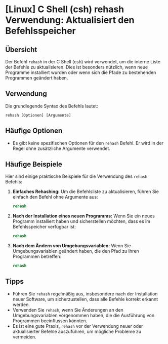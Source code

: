 # [Linux] C Shell (csh) rehash Verwendung: Aktualisiert den Befehlsspeicher

## Übersicht
Der Befehl `rehash` in der C Shell (csh) wird verwendet, um die interne Liste der Befehle zu aktualisieren. Dies ist besonders nützlich, wenn neue Programme installiert wurden oder wenn sich die Pfade zu bestehenden Programmen geändert haben.

## Verwendung
Die grundlegende Syntax des Befehls lautet:

```
rehash [Optionen] [Argumente]
```

## Häufige Optionen
- Es gibt keine spezifischen Optionen für den `rehash` Befehl. Er wird in der Regel ohne zusätzliche Argumente verwendet.

## Häufige Beispiele
Hier sind einige praktische Beispiele für die Verwendung des `rehash` Befehls:

1. **Einfaches Rehashing:**
   Um die Befehlsliste zu aktualisieren, führen Sie einfach den Befehl ohne Argumente aus:
   ```csh
   rehash
   ```

2. **Nach der Installation eines neuen Programms:**
   Wenn Sie ein neues Programm installiert haben und sicherstellen möchten, dass es im Befehlsspeicher verfügbar ist:
   ```csh
   rehash
   ```

3. **Nach dem Ändern von Umgebungsvariablen:**
   Wenn Sie Umgebungsvariablen geändert haben, die den Pfad zu Ihren Programmen betreffen:
   ```csh
   rehash
   ```

## Tipps
- Führen Sie `rehash` regelmäßig aus, insbesondere nach der Installation neuer Software, um sicherzustellen, dass alle Befehle korrekt erkannt werden.
- Verwenden Sie `rehash`, wenn Sie Änderungen an den Umgebungsvariablen vorgenommen haben, die die Ausführung von Programmen beeinflussen könnten.
- Es ist eine gute Praxis, `rehash` vor der Verwendung neuer oder aktualisierter Befehle auszuführen, um mögliche Probleme zu vermeiden.